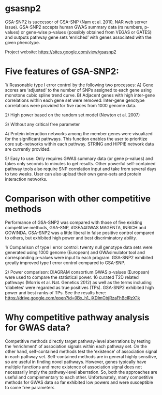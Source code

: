 # gsasnp2
GSA-SNP2 is successor of GSA-SNP (Nam et al. 2010, NAR web server issue). GSA-SNP2 accepts human GWAS summary data (rs numbers, p-values) or gene-wise p-values (possibly obtained from VEGAS or GATES) and outputs pathway gene sets ‘enriched’ with genes associated with the given phenotype. 

Project website: https://sites.google.com/view/gsasnp2

# Five features of GSA-SNP2:

1/  Reasonable type I error control by the following two processes:
  A)  Gene scores are ‘adjusted’ to the number of SNPs assigned to each gene using monotone cubic spline trend curve.
  B)  Adjacent genes with high inter-gene correlations within each gene set were removed: Inter-gene genotype correlations were provided for five races from 1000 genome data.

2/ High power based on the random set model (Newton et al. 2007)

3/ Without any critical free parameter

4/ Protein interaction networks among the member genes were visualized for the significant pathways. This function enables the user to prioritize core sub-networks within each pathway. STRING and HIPPIE network data are currently provided.  

5/ Easy to use: Only requires GWAS summary data (or gene p-values) and takes only seconds to minutes to get results. Other powerful self-contained pathway tools also require SNP correlation input and take from several days to two weeks. User can also upload their own gene-sets and protein interaction networks.

# Comparison with other competitive methods 

Performance of GSA-SNP2 was compared with those of five existing competitive methods, GSA-SNP, iGSEA4GWAS MAGENTA, INRICH and GOWINDA. GSA-SNP2 was a little liberal in false positive control compared to others, but exhibited high power and best discriminatory ability. 

1/ Comparison of type I error control: twenty null genotype data sets were generated using 1000 genome (European) and GWAsimulator tool and corresponding p-values were input to each program. GSA-SNP2 exhibited greatly improved type I error control compared to GSA-SNP.
  
2/ Power comparison: DIAGRAM consortium GWAS p-values (European) were used to compare the statistical power. 16 curated T2D related pathways (Morris et al. Nat. Genetics 2012) as well as the terms including ‘diabetes’ were regarded as true positives (TPs). GSA-SNP2 exhibited high power and best ranks of TPs. See the results here: https://drive.google.com/open?id=0Bx_h1_jXDlmObjRzaFhBclRzX1k

# Why competitive pathway analysis for GWAS data? 

Competitive methods directly target pathway-level aberrations by testing the ‘enrichment’ of association signals within each pathway set. On the other hand, self-contained methods test the ‘existence’ of association signal in each pathway set. Self-contained methods are in general highly sensitive, so are useful in finding novel pathways. However, genes typically have multiple functions and mere existence of association signal does not necessarily imply the pathway-level aberration. So, both the approaches are useful and complementary to each other. Unfortunately, many competitive methods for GWAS data so far exhibited low powers and were susceptible to some free parameters. 
